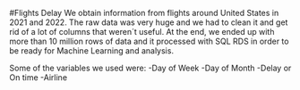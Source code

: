 #Flights Delay
We obtain information from flights around United States in 2021 and 2022. The raw data was very huge and we had to clean it and get rid of a lot of columns that weren´t useful.
At the end, we ended up with more than 10 million rows of data and it processed with SQL RDS in order to be ready for Machine Learning and analysis. 

Some of the variables we used were:
-Day of Week
-Day of Month
-Delay or On time
-Airline
